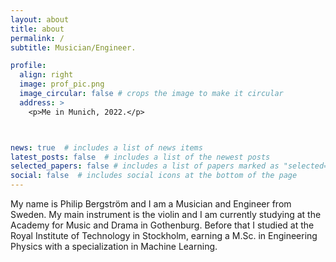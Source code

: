 ```yaml
---
layout: about
title: about
permalink: /
subtitle: Musician/Engineer.

profile:
  align: right
  image: prof_pic.png
  image_circular: false # crops the image to make it circular
  address: >
    <p>Me in Munich, 2022.</p>



news: true  # includes a list of news items
latest_posts: false  # includes a list of the newest posts
selected_papers: false # includes a list of papers marked as "selected={true}"
social: false  # includes social icons at the bottom of the page
---
```


My name is Philip Bergström and I am a Musician and Engineer from Sweden. My main instrument is the violin and I am currently studying at the Academy for Music and Drama in Gothenburg. Before that I studied at the Royal Institute of Technology in Stockholm, earning a M.Sc. in Engineering Physics with a specialization in Machine Learning.
